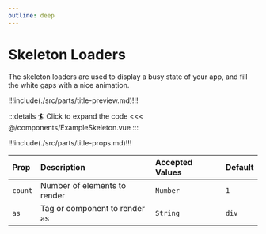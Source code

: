 ```yaml
---
outline: deep
---
```


# Skeleton Loaders

The skeleton loaders are used to display a busy state of your app, and fill the white gaps with a nice animation.

!!!include(./src/parts/title-preview.md)!!!

<ExampleSkeleton />

:::details :surfer: Click to expand the code
<<< @/components/ExampleSkeleton.vue
:::

!!!include(./src/parts/title-props.md)!!!

| Prop    | Description                   | Accepted Values | Default |
|:--------|:------------------------------|:----------------|:--------|
| `count` | Number of elements to render  | `Number`        | `1`     |
| `as`    | Tag or component to render as | `String`        | `div`   |
